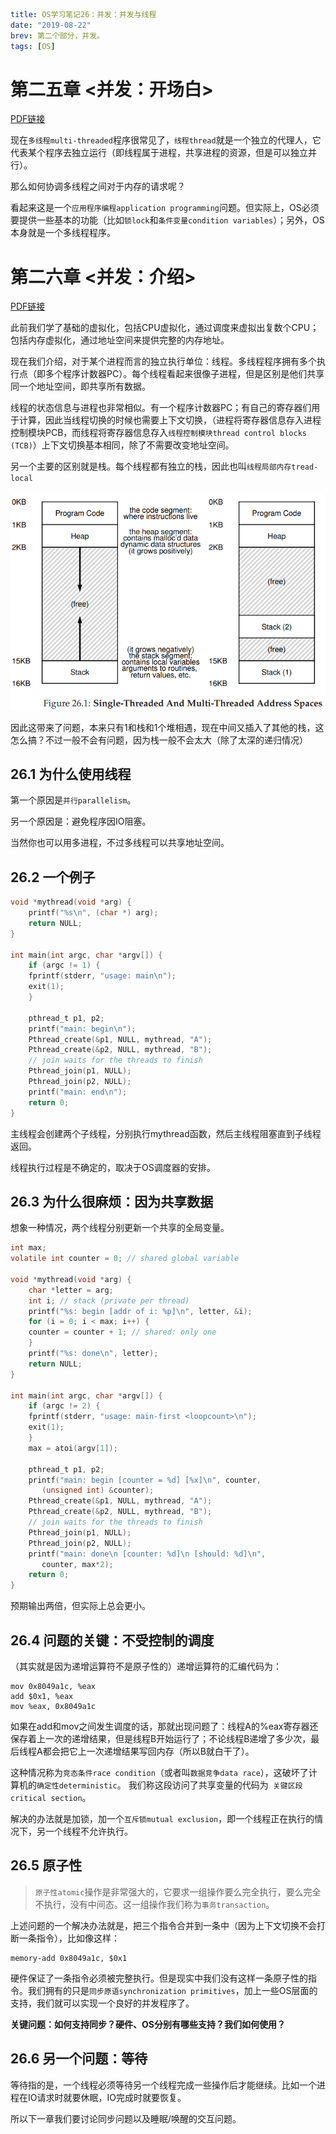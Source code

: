 ```yaml lw-blog-meta
title: OS学习笔记26：并发：并发与线程
date: "2019-08-22"
brev: 第二个部分，并发。
tags: [OS]
```


# 第二五章 <并发：开场白>

[PDF链接](http://pages.cs.wisc.edu/~remzi/OSTEP/dialogue-concurrency.pdf)

现在`多线程multi-threaded`程序很常见了，`线程thread`就是一个独立的代理人，它代表某个程序去独立运行（即线程属于进程，共享进程的资源，但是可以独立并行）。

那么如何协调多线程之间对于内存的请求呢？

看起来这是一个`应用程序编程application programming`问题。但实际上，OS必须要提供一些基本的功能（比如`锁lock`和`条件变量condition variables`）；另外，OS本身就是一个多线程程序。

# 第二六章 <并发：介绍>

[PDF链接](http://pages.cs.wisc.edu/~remzi/OSTEP/threads-intro.pdf)

此前我们学了基础的虚拟化，包括CPU虚拟化，通过调度来虚拟出复数个CPU；包括内存虚拟化，通过地址空间来提供完整的内存地址。

现在我们介绍，对于某个进程而言的独立执行单位：线程。多线程程序拥有多个执行点（即多个程序计数器PC）。每个线程看起来很像子进程，但是区别是他们共享同一个地址空间，即共享所有数据。

线程的状态信息与进程也非常相似。有一个程序计数器PC；有自己的寄存器们用于计算，因此当线程切换的时候也需要上下文切换，（进程将寄存器信息存入进程控制模块PCB，而线程将寄存器信息存入`线程控制模块thread control blocks (TCB)`）上下文切换基本相同，除了不需要改变地址空间。

另一个主要的区别就是栈。每个线程都有独立的栈，因此也叫`线程局部内存tread-local`

![Figure 26.1](https://raw.githubusercontent.com/Saodd/Saodd.github.io.backup-Jun2020/master/static/blog/2019-08-22-Fig-26-1.png)

因此这带来了问题，本来只有1和栈和1个堆相遇，现在中间又插入了其他的栈，这怎么搞？不过一般不会有问题，因为栈一般不会太大（除了太深的递归情况）

## 26.1 为什么使用线程

第一个原因是`并行parallelism`。

另一个原因是：避免程序因IO阻塞。

当然你也可以用多进程，不过多线程可以共享地址空间。

## 26.2 一个例子

```c
void *mythread(void *arg) {
    printf("%s\n", (char *) arg);
    return NULL;
}

int main(int argc, char *argv[]) {                    
    if (argc != 1) {
	fprintf(stderr, "usage: main\n");
	exit(1);
    }

    pthread_t p1, p2;
    printf("main: begin\n");
    Pthread_create(&p1, NULL, mythread, "A"); 
    Pthread_create(&p2, NULL, mythread, "B");
    // join waits for the threads to finish
    Pthread_join(p1, NULL); 
    Pthread_join(p2, NULL); 
    printf("main: end\n");
    return 0;
}
```

主线程会创建两个子线程，分别执行mythread函数，然后主线程阻塞直到子线程返回。

线程执行过程是不确定的，取决于OS调度器的安排。

## 26.3 为什么很麻烦：因为共享数据

想象一种情况，两个线程分别更新一个共享的全局变量。

```c
int max;
volatile int counter = 0; // shared global variable

void *mythread(void *arg) {
    char *letter = arg;
    int i; // stack (private per thread) 
    printf("%s: begin [addr of i: %p]\n", letter, &i);
    for (i = 0; i < max; i++) {
	counter = counter + 1; // shared: only one
    }
    printf("%s: done\n", letter);
    return NULL;
}
                                                                             
int main(int argc, char *argv[]) {                    
    if (argc != 2) {
	fprintf(stderr, "usage: main-first <loopcount>\n");
	exit(1);
    }
    max = atoi(argv[1]);

    pthread_t p1, p2;
    printf("main: begin [counter = %d] [%x]\n", counter, 
	   (unsigned int) &counter);
    Pthread_create(&p1, NULL, mythread, "A"); 
    Pthread_create(&p2, NULL, mythread, "B");
    // join waits for the threads to finish
    Pthread_join(p1, NULL); 
    Pthread_join(p2, NULL); 
    printf("main: done\n [counter: %d]\n [should: %d]\n", 
	   counter, max*2);
    return 0;
}
```

预期输出两倍，但实际上总会更小。

## 26.4 问题的关键：不受控制的调度

（其实就是因为递增运算符不是原子性的）递增运算符的汇编代码为：

```x86
mov 0x8049a1c, %eax
add $0x1, %eax
mov %eax, 0x8049a1c
```

如果在add和mov之间发生调度的话，那就出现问题了：线程A的%eax寄存器还保存着上一次的递增结果，但是线程B开始运行了；不论线程B递增了多少次，最后线程A都会把它上一次递增结果写回内存（所以B就白干了）。

这种情况称为`竞态条件race condition`（或者叫`数据竞争data race`），这破坏了计算机的`确定性deterministic`。
我们称这段访问了共享变量的代码为` 关键区段critical section`。

解决的办法就是加锁，加一个`互斥锁mutual exclusion`，即一个线程正在执行的情况下，另一个线程不允许执行。

## 26.5 原子性

> `原子性atomic`操作是非常强大的，它要求一组操作要么完全执行，要么完全不执行，没有中间态。这一组操作我们称为`事务transaction`。

上述问题的一个解决办法就是，把三个指令合并到一条中（因为上下文切换不会打断一条指令），比如像这样：

```x86
memory-add 0x8049a1c, $0x1
```

硬件保证了一条指令必须被完整执行。但是现实中我们没有这样一条原子性的指令。我们拥有的只是`同步原语synchronization primitives`，加上一些OS层面的支持，我们就可以实现一个良好的并发程序了。

**关键问题：如何支持同步？硬件、OS分别有哪些支持？我们如何使用？**

## 26.6 另一个问题：等待

等待指的是，一个线程必须等待另一个线程完成一些操作后才能继续。比如一个进程在IO请求时就要休眠，IO完成时就要恢复。

所以下一章我们要讨论同步问题以及睡眠/唤醒的交互问题。
